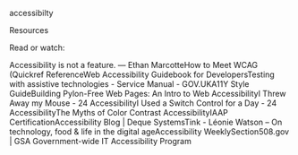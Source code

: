 accessibilty

Resources

Read or watch:

Accessibility is not a feature. — Ethan MarcotteHow to Meet WCAG (Quickref ReferenceWeb Accessibility Guidebook for DevelopersTesting with assistive technologies - Service Manual - GOV.UKA11Y Style GuideBuilding Pylon-Free Web Pages: An Intro to Web AccessibilityI Threw Away my Mouse - 24 AccessibilityI Used a Switch Control for a Day - 24 AccessibilityThe Myths of Color Contrast AccessibilityIAAP CertificationAccessibility Blog | Deque SystemsTink - Léonie Watson – On technology, food & life in the digital ageAccessibility WeeklySection508.gov | GSA Government-wide IT Accessibility Program
